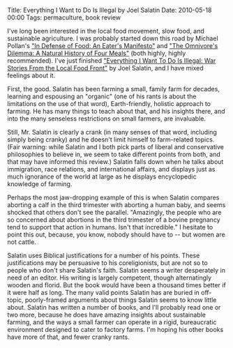 Title: Everything I Want to Do Is Illegal by Joel Salatin
Date: 2010-05-18 00:00
Tags: permaculture, book review

I've long been interested in the local food movement, slow food, and
sustainable agriculture. I was probably started down this road by
Michael Pollan's ["In Defense of Food: An Eater's
Manifesto"](http://www.amazon.com/gp/product/0143114964?ie=UTF8&tag=schoforg-20&linkCode=as2&camp=1789&creative=390957&creativeASIN=0143114964)
and ["The Omnivore's Dilemma: A Natural History of Four
Meals"](http://www.amazon.com/gp/product/0143038583?ie=UTF8&tag=schoforg-20&linkCode=as2&camp=1789&creative=390957&creativeASIN=0143038583)
(both highly, highly recommended). I've just finished ["Everything I
Want To Do Is Illegal: War Stories From the Local Food
Front"](http://www.amazon.com/gp/product/0963810952?ie=UTF8&tag=schoforg-20&linkCode=as2&camp=1789&creative=390957&creativeASIN=0963810952)
by Joel Salatin, and I have mixed feelings about it.

First, the good. Salatin has been farming a small, family farm for
decades, learning and espousing an "organic" (one of his rants is about
the limitations on the use of that word), Earth-friendly, holistic
approach to farming. He has many things to teach about that, and his
insights there, and into the many senseless restrictions on small
farmers, are invaluable.

Still, Mr. Salatin is clearly a crank (in many senses of that word,
including simply being cranky) and he doesn't limit himself to
farm-related topics. (Fair warning: while Salatin and I both pick parts
of liberal and conservative philosophies to believe in, we seem to take
different points from both, and that may have informed this review.)
Salatin falls down when he talks about immigration, race relations, and
international affairs, and displays just as much ignorance of the world
at large as he displays encyclopedic knowledge of farming.

Perhaps the most jaw-dropping example of this is when Salatin compares
aborting a calf in the third trimester with aborting a human baby, and
seems shocked that others don't see the parallel. "Amazingly, the people
who are so concerned about abortions in the third trimester of a bovine
pregnancy tend to support that action in humans. Isn't that incredible."
I hesitate to point this out, because, you know, nobody should have
to -- but women are not cattle.

Salatin uses Biblical justifications for a number of his points. These
justifications may be persuasive to his coreligionists, but are not so
to people who don't share Salatin's faith. Salatin seems a writer
desperately in need of an editor. His writing is largely competent,
though alternatingly wooden and florid. But the book would have been a
thousand times better if it were half as long. The many valid points
Salatin has are buried in off-topic, poorly-framed arguments about
things Salatin seems to know little about. Salatin has written a number
of books, and I'll probably read one or two more, because he does have
amazing insights about sustainable farming, and the ways a small farmer
can operate in a rigid, bureaucratic environment designed to cater to
factory farms. I'm hoping his other books have more of that, and fewer
cranky rants.

